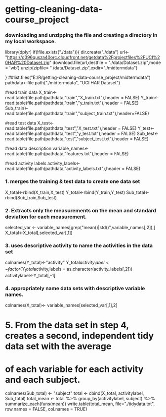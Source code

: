 # getting-cleaning-data-course_project
### downloading and unzipping the file and creating a directory in my local workspace.
library(dplyr)
if(!file.exists("./data")){
  dir.create("./data")
  url<-"https://d396qusza40orc.cloudfront.net/getdata%2Fprojectfiles%2FUCI%20HAR%20Dataset.zip"
  download.file(url,destfile = "./data/Dataset.zip",mode = 'wb')
  unzip(zipfile= "./data/Dataset.zip",exdir="./midtermdata")
  
}
##list.files("E:/R/getting-cleaning-data-course_project/midtermdata")
pathdata<-file.path("./midtermdata", "UCI HAR Dataset")

#read train data
X_train<-read.table(file.path(pathdata,"train","X_train.txt"),header = FALSE)
Y_train<-read.table(file.path(pathdata,"train","y_train.txt"),header = FALSE)
Sub_train<-read.table(file.path(pathdata,"train","subject_train.txt"),header=FALSE)

#read test data
X_test<-read.table(file.path(pathdata,"test","X_test.txt"),header = FALSE)
Y_test<-read.table(file.path(pathdata,"test","y_test.txt"),header = FALSE)
Sub_test<-read.table(file.path(pathdata,"test","subject_test.txt"),header = FALSE)

#read data description
variable_names<-read.table(file.path(pathdata,"features.txt"),header = FALSE)

#read activity labels
activity_labels<-read.table(file.path(pathdata,"activity_labels.txt"),header = FALSE)

### 1. merges the training & test data to create one data set
X_total<-rbind(X_train,X_test)
Y_total<-rbind(Y_train,Y_test)
Sub_total<-rbind(Sub_train,Sub_test)

### 2. Extracts only the measurements on the mean and standard deviation for each measurement.
selected_var <- variable_names[grep("mean()|std()",variable_names[,2]),]
X_total<-X_total[,selected_var[,1]]

### 3. uses descriptive activity to name the activities in the data set
colnames(Y_total)<-"activity"
Y_total$activity_label<-factor(Y_total$activity,labels = as.character(activity_labels[,2]))
activitylabel<-Y_total[,-1]


### 4. appropriately name data sets with descriptive variable names.
colnames(X_total)<- variable_names[selected_var[,1],2]


# 5. From the data set in step 4, creates a second, independent tidy data set with the average
# of each variable for each activity and each subject.
colnames(Sub_total) <- "subject"
total <- cbind(X_total, activitylabel, Sub_total)
total_mean <- total %>% group_by(activitylabel, subject) %>% summarize_each(funs(mean))
write.table(total_mean, file="./tidydata.txt", row.names = FALSE, col.names = TRUE)




